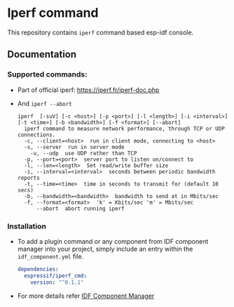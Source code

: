 # Iperf command

This repository contains `iperf` command based esp-idf console.

## Documentation

### Supported commands:

- Part of official iperf: https://iperf.fr/iperf-doc.php
- And `iperf --abort`

  ```
  iperf  [-suV] [-c <host>] [-p <port>] [-l <length>] [-i <interval>] [-t <time>] [-b <bandwidth>] [-f <format>] [--abort]
    iperf command to measure network performance, through TCP or UDP connections.
    -c, --client=<host>  run in client mode, connecting to <host>
    -s, --server  run in server mode
      -u, --udp  use UDP rather than TCP
    -p, --port=<port>  server port to listen on/connect to
    -l, --len=<length>  Set read/write buffer size
    -i, --interval=<interval>  seconds between periodic bandwidth reports
    -t, --time=<time>  time in seconds to transmit for (default 10 secs)
    -b, --bandwidth=<bandwidth>  bandwidth to send at in Mbits/sec
    -f, --format=<format>  'k' = Kbits/sec 'm' = Mbits/sec
        --abort  abort running iperf
  ```

### Installation

- To add a plugin command or any component from IDF component manager into your project, simply include an entry within the `idf_component.yml` file.

  ```yaml
  dependencies:
    espressif/iperf_cmd:
      version: "^0.1.1"
  ```
- For more details refer [IDF Component Manager](https://docs.espressif.com/projects/idf-component-manager/en/latest/)
